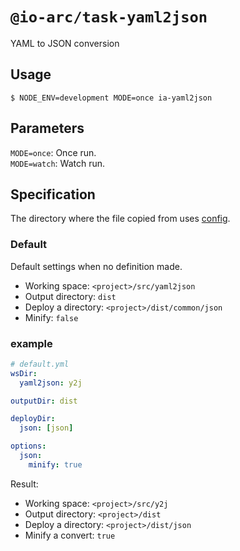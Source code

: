 # `@io-arc/task-yaml2json`

YAML to JSON conversion

## Usage

```
$ NODE_ENV=development MODE=once ia-yaml2json
```

## Parameters

`MODE=once`: Once run.  
`MODE=watch`: Watch run.

## Specification

The directory where the file copied from uses [config](https://github.com/lorenwest/node-config).

### Default

Default settings when no definition made.

- Working space: `<project>/src/yaml2json`
- Output directory: `dist`
- Deploy a directory: `<project>/dist/common/json`
- Minify: `false`

### example

```yaml
# default.yml
wsDir:
  yaml2json: y2j

outputDir: dist

deployDir:
  json: [json]

options:
  json:
    minify: true
```

Result:

- Working space: `<project>/src/y2j`
- Output directory: `<project>/dist`
- Deploy a directory: `<project>/dist/json`
- Minify a convert: `true`
